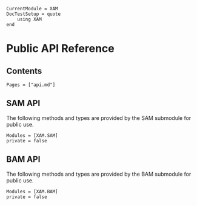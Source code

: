 ```@meta
CurrentModule = XAM
DocTestSetup = quote
    using XAM
end
```

# Public API Reference

## Contents

```@contents
Pages = ["api.md"]
```

## SAM API

The following methods and types are provided by the SAM submodule for public use.

```@autodocs
Modules = [XAM.SAM]
private = false
```

## BAM API

The following methods and types are provided by the BAM submodule for public use.

```@autodocs
Modules = [XAM.BAM]
private = false
```

